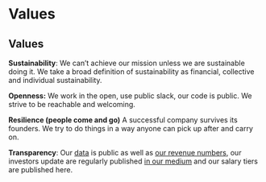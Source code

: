 # Values

## Values

**Sustainability**: We can’t achieve our mission unless we are sustainable doing it. We take a broad definition of sustainability as financial, collective and individual sustainability.

**Openness:** We work in the open, use public slack, our code is public. We strive to be reachable and welcoming.

**Resilience \(people come and go\)** A successful company survives its founders. We try to do things in a way anyone can pick up after and carry on.

**Transparency**: Our [data](https://drive.google.com/drive/u/1/folders/1OwRpuIehFQxRnJIRAksQ1Jd2xXZrhz5L) is public as well as [our revenue numbers](https://docs.google.com/spreadsheets/u/1/d/1uNDoafJyI50o128tjV2HjJGrf8l4bGOorJdSL8qgPyk/edit?usp=drive_web&ouid=113376999794383062808), our investors update are regularly published [in our medium](https://medium.com/open-collective) and our salary tiers are published here.


